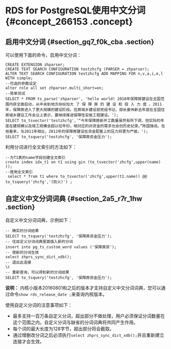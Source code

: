 # RDS for PostgreSQL使用中文分词 {#concept_266153 .concept}

## 启用中文分词 {#section_gq7_f0k_cba .section}

可以使用下面的命令，启用中文分词：

``` {#codeblock_4r1_et9_cp1}
CREATE EXTENSION zhparser;
CREATE TEXT SEARCH CONFIGURATION testzhcfg (PARSER = zhparser);
ALTER TEXT SEARCH CONFIGURATION testzhcfg ADD MAPPING FOR n,v,a,i,e,l WITH simple;
--可选的参数设定
alter role all set zhparser.multi_short=on;
--简单测试
SELECT * FROM ts_parse('zhparser', 'hello world! 2010年保障房建设在全国范围内获全面启动，从中央到地方纷纷加大 了 保 障 房 的 建 设 和 投 入 力 度 。2011年，保障房进入了更大规模的建设阶段。住房城乡建设部党组书记、部长姜伟新去年底在全国住房城乡建设工作会议上表示，要继续推进保障性安居工程建设。');
SELECT to_tsvector('testzhcfg','“今年保障房新开工数量虽然有所下调，但实际的年度在建规模以及竣工规模会超以往年份，相对应的对资金的需求也会创历史纪录。”陈国强说。在他看来，与2011年相比，2012年的保障房建设在资金配套上的压力将更为严峻。');
SELECT to_tsquery('testzhcfg', '保障房资金压力');
```

利用分词进行全文索引的方法如下：

``` {#codeblock_vls_ltv_8e6}
--为T1表的name字段创建全文索引
create index idx_t1 on t1 using gin (to_tsvector('zhcfg',upper(name) ));
--使用全文索引
 select * from t1 where to_tsvector('zhcfg',upper(t1.name)) @@ to_tsquery('zhcfg','(防火)') ;
```

## 自定义中文分词词典 {#section_2a5_r7r_1hw .section}

自定义中文分词词典，示例如下：

``` {#codeblock_i8b_uvu_72z}
-- 确实的分词结果
SELECT to_tsquery('testzhcfg', '保障房资金压力');
-- 往自定义分词词典里面插入新的分词
insert into pg_ts_custom_word values ('保障房资');
-- 使新的分词生效
select zhprs_sync_dict_xdb();
-- 退出此连接
\c
-- 重新查询，可以得到新的分词结果
SELECT to_tsquery('testzhcfg', '保障房资金压力');
```

**说明：** 内核小版本20160801和之后的版本才支持自定义中文分词词典，您可以通过命令`show rds_release_date ;`来查询内核版本。

使用自定义分词的注意事项如下：

-   最多支持一百万条自定义分词，超出部分不做处理，用户必须保证分词数量在这个范围之内。自定义分词与缺省的分词词典将共同产生作用。
-   每个词的最大长度为128字节，超出部分将会截取。
-   通过增删改分词之后必须执行`select zhprs_sync_dict_xdb();`并且重新建立连接才会生效。

